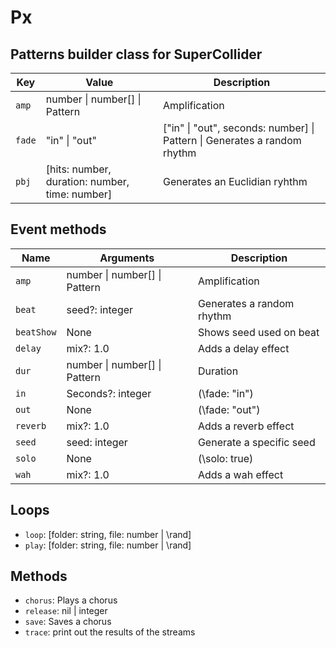 # Px

## Patterns builder class for SuperCollider

| Key    | Value                                          | Description                                                              |
| ------ | ---------------------------------------------- | ------------------------------------------------------------------------ |
| `amp`  | number \| number[] \| Pattern                  | Amplification                                                            |
| `fade` | "in" \| "out"                                  | ["in" \| "out", seconds: number] \| Pattern \| Generates a random rhythm |
| `pbj`  | [hits: number, duration: number, time: number] | Generates an Euclidian ryhthm                                            |

## Event methods

| Name       | Arguments                     | Description               |
| ---------- | ----------------------------- | ------------------------- |
| `amp`      | number \| number[] \| Pattern | Amplification             |
| `beat`     | seed?: integer                | Generates a random rhythm |
| `beatShow` | None                          | Shows seed used on beat   |
| `delay`    | mix?: 1.0                     | Adds a delay effect       |
| `dur`      | number \| number[] \| Pattern | Duration                  |
| `in`       | Seconds?: integer             | (\fade: "in")             |
| `out`      | None                          | (\fade: "out")            |
| `reverb`   | mix?: 1.0                     | Adds a reverb effect      |
| `seed`     | seed: integer                 | Generate a specific seed  |
| `solo`     | None                          | (\solo: true)             |
| `wah`      | mix?: 1.0                     | Adds a wah effect         |

## Loops

- `loop`: [folder: string, file: number | \rand]
- `play`: [folder: string, file: number | \rand]

## Methods

- `chorus`: Plays a chorus
- `release`: nil | integer
- `save`: Saves a chorus
- `trace`: print out the results of the streams
